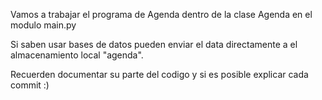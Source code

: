 Vamos a trabajar el programa de Agenda dentro de la clase Agenda en el modulo main.py

Si saben usar bases de datos pueden enviar el data directamente a el almacenamiento local "agenda".

Recuerden documentar su parte del codigo y si es posible explicar cada commit :)

